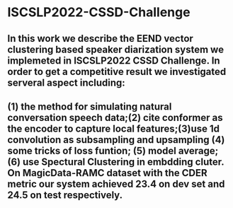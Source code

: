 # ISCSLP2022-CSSD-Challenge
## 	In this work we describe the EEND vector clustering  based speaker diarization system we implemeted in ISCSLP2022 CSSD Challenge. In order to get a competitive result we investigated serveral aspect including: 

## (1) the method for simulating natural conversation speech data;(2) cite conformer as the encoder to capture local features;(3)use 1d convolution as subsampling and upsampling (4) some tricks of loss funtion; (5) model average;(6) use Spectural Clustering in embdding cluter.  On MagicData-RAMC dataset with the CDER metric our system achieved  23.4 on dev set and 24.5 on test respectively.
